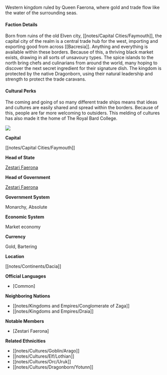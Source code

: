 Western kingdom ruled by Queen Faerona, where gold and trade flow like the water of the surrounding seas.  

#### Faction Details

Born from ruins of the old Elven city, [[notes/Capital Cities/Faymouth]], the capital city of the realm is a central trade hub for the west, importing and exporting good from across [[Bacresia]]. Anything and everything is available within these borders. Because of this, a thriving black market exists, drawing in all sorts of unsavoury types. The spice islands to the north bring chefs and culinarians from around the world, many hoping to discover the next secret ingredient for their signature dish. The kingdom is protected by the native Dragonborn, using their natural leadership and strength to protect the trade caravans.  

#### Cultural Perks

The coming and going of so many different trade ships means that ideas and cultures are easily shared and spread within the borders. Because of this, people are far more welcoming to outsiders. This melding of cultures has also made it the home of The Royal Bard College.

![](assets/Faymouthmap.jpg)

**Capital**

[[notes/Capital Cities/Faymouth]]

**Head of State**

[Zestari Faerona](/w/the-world-of-bacresia-oszero/a/zestari-faerona-person-1)

**Head of Government**

[Zestari Faerona](/w/the-world-of-bacresia-oszero/a/zestari-faerona-person-1)

**Government System**

Monarchy, Absolute

**Economic System**

Market economy

**Currency**

Gold, Bartering

**Location**

[[notes/Continents/Dacia]]

**Official Languages**

*   [Common]

**Neighboring Nations**

*   [[notes/Kingdoms and Empires/Conglomerate of Zaga]]
*   [[notes/Kingdoms and Empires/Draia]]

**Notable Members**

*   [Zestari Faerona]

**Related Ethnicities**

*   [[notes/Cultures/Goblin/Arago]]
*   [[notes/Cultures/Elf/Lothian]]
*   [[notes/Cultures/Orc/Uruk]]
*   [[notes/Cultures/Dragonborn/Yotunn]]